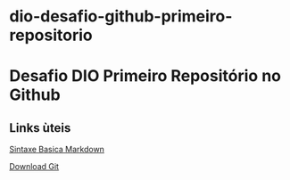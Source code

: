 # dio-desafio-github-primeiro-repositorio

# Desafio DIO Primeiro Repositório no Github

## Links ùteis
[Sintaxe Basica Markdown](https://www.markdownguide.org/basic-syntax/)

[Download Git](https://git-scm.com/downloads)
